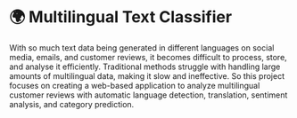 # 🌍 Multilingual Text Classifier

With so much text data being generated in different languages on social media, emails, and customer reviews, it becomes difficult to process, store, and analyse it efficiently. Traditional methods struggle with handling large amounts of multilingual data, making it slow and ineffective. 
So this project focuses on creating a web-based application to analyze multilingual customer reviews with automatic language detection, translation, sentiment analysis, and category prediction.
